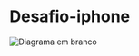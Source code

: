 # Desafio-iphone
![Diagrama em branco](https://github.com/Ney179/Desafio-iphone/assets/84090794/f94e0a3e-02d8-4c0a-a78e-8cc32ac848b8)

